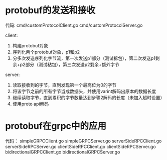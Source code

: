 # protobuf的发送和接收

代码: cmd/customProtocolClient.go cmd/customProtocolServer.go 

client:
1. 构建protobuf对象
2. 序列化两个protobuf对象，p1和p2
3. 分多次发送序列化字节流，第一次发送p1部分（测试拆包），第二次发送p1剩余+p2部分（测试粘包），第三次发送p2剩余+额外字节

server:
1. 读取接收到的字节，直到发现第一个最高位为0的字节
2. 将该字节之前的所有字节当成数据头，并使用varint解码出原本的数据长度
3. 继续读取字节，直到累积的字节数量达到步骤2解码的长度（未加入超时设置）
4. 使用proto api解码

# protobuf在grpc中的应用
代码：
simpleGRPCClient.go simpleGRPCServer.go
serverSideRPCClient.go serverSideRPCServer.go
clientSideRPCClient.go clientSideRPCServer.go
bidirectionalGRPCClient.go bidirectionalGRPCServer.go
